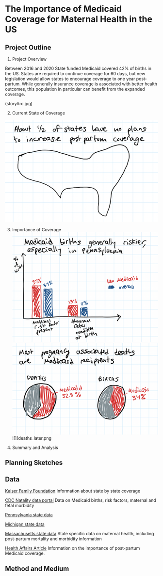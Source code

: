 # The Importance of Medicaid Coverage for Maternal Health in the US

## Project Outline

1. Project Overview 

Between 2016 and 2020 State funded Medicaid covered 42% of births in the US.  States are required to continue coverage for 60 days, but new legislation would allow states to encourage coverage to one year post-partum.  While generally insurance coverage is associated with better health outcomes, this population in particular can benefit from the expanded coverage.  

(storyArc.jpg)

2. Current State of Coverage

![map](map.png)

3. Importance of Coverage
![births are risky](births_risk.png)
![](Medicaid_Deaths.png)
![](deaths_later.png



4. Summary and Analysis



## Planning Sketches

## Data
[Kaiser Family Foundation](/https://www.kff.org/medicaid/issue-brief/medicaid-postpartum-coverage-extension-tracker/)
Information about state by state coverage

[CDC Natality data portal](/https://wonder.cdc.gov/natality-expanded-current.html)
Data on Medicaid births, risk factors, maternal and fetal morbidity

[Pennsylvania state data](chrome-extension://efaidnbmnnnibpcajpcglclefindmkaj/viewer.html?pdfurl=https%3A%2F%2Fwww.health.pa.gov%2Ftopics%2FDocuments%2FDiseases%2520and%2520Conditions%2FPregnancy%2520Associated%2520Deaths%25202013-2018%2520FINAL.pdf&clen=834643&chunk=true)


[Michigan state data](/chrome-extension://efaidnbmnnnibpcajpcglclefindmkaj/viewer.html?pdfurl=https%3A%2F%2Fwww.michigan.gov%2Fdocuments%2Fmdhhs%2FMMMS_2012-2016_Fact_Sheet_1.23.2020_679478_7.pdf&clen=212384&chunk=true)

[Massachusetts state data](chrome-extension://efaidnbmnnnibpcajpcglclefindmkaj/viewer.html?pdfurl=https%3A%2F%2Fwww.mass.gov%2Fdoc%2F2014-report-pregnancy-associated-mortality-2000-2007%2Fdownload&clen=812805&chunk=true)
State specific data on maternal health, including post-partum mortality and morbidity information

[Health Affairs Article](https://www-healthaffairs-org.cmu.idm.oclc.org/doi/epdf/10.1377/hlthaff.2021.00730)
Information on the importance of post-partum Medicaid coverage.


## Method and Medium
